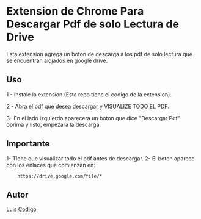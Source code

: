 # Extension de Chrome Para Descargar Pdf de solo Lectura de Drive

Esta extension agrega un boton de descarga a los pdf de solo lectura que se encuentran alojados en google drive.

## Uso

1 - Instale la extension (Esta repo tiene el codigo de la extension).

2 - Abra el pdf que desea descargar y VISUALIZE TODO EL PDF.

3- En el lado izquierdo aparecera un boton que dice "Descargar Pdf" oprima y listo, empezara la descarga.

## Importante

1- Tiene que visualizar todo el pdf antes de descargar.
2- El boton aparece con los enlaces que comienzan en:
```
    https://drive.google.com/file/*
``` 

## Autor 
[Luis](https://github.com/luismachain95)
[Codigo](https://github.com/luismachain95/pdf_downloader_drive)